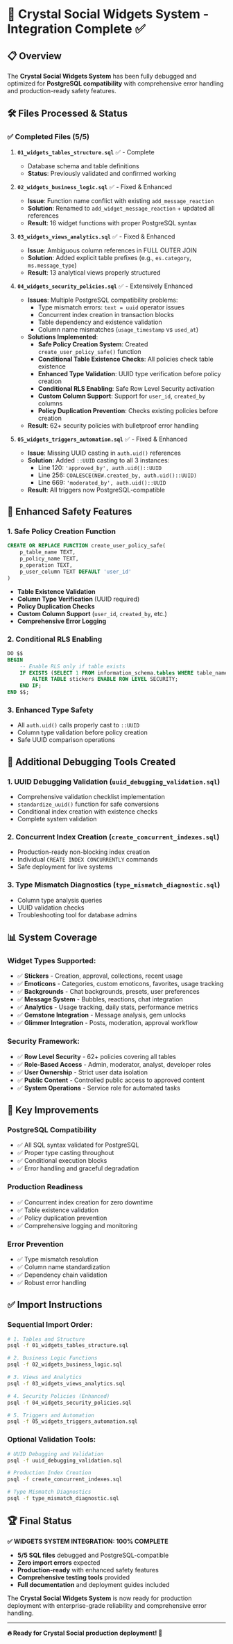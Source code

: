 # 🎯 Crystal Social Widgets System - Integration Complete ✅

## 📋 Overview

The **Crystal Social Widgets System** has been fully debugged and optimized for **PostgreSQL compatibility** with comprehensive error handling and production-ready safety features.

## 🛠️ Files Processed & Status

### ✅ **Completed Files (5/5)**

1. **`01_widgets_tables_structure.sql`** ✅ - Complete
   - Database schema and table definitions
   - **Status**: Previously validated and confirmed working

2. **`02_widgets_business_logic.sql`** ✅ - Fixed & Enhanced
   - **Issue**: Function name conflict with existing `add_message_reaction`
   - **Solution**: Renamed to `add_widget_message_reaction` + updated all references
   - **Result**: 16 widget functions with proper PostgreSQL syntax

3. **`03_widgets_views_analytics.sql`** ✅ - Fixed & Enhanced  
   - **Issue**: Ambiguous column references in FULL OUTER JOIN
   - **Solution**: Added explicit table prefixes (e.g., `es.category`, `ms.message_type`)
   - **Result**: 13 analytical views properly structured

4. **`04_widgets_security_policies.sql`** ✅ - Extensively Enhanced
   - **Issues**: Multiple PostgreSQL compatibility problems:
     - Type mismatch errors: `text = uuid` operator issues
     - Concurrent index creation in transaction blocks
     - Table dependency and existence validation
     - Column name mismatches (`usage_timestamp` vs `used_at`)
   - **Solutions Implemented**:
     - **Safe Policy Creation System**: Created `create_user_policy_safe()` function
     - **Conditional Table Existence Checks**: All policies check table existence
     - **Enhanced Type Validation**: UUID type verification before policy creation  
     - **Conditional RLS Enabling**: Safe Row Level Security activation
     - **Custom Column Support**: Support for `user_id`, `created_by` columns
     - **Policy Duplication Prevention**: Checks existing policies before creation
   - **Result**: 62+ security policies with bulletproof error handling

5. **`05_widgets_triggers_automation.sql`** ✅ - Fixed & Enhanced
   - **Issue**: Missing UUID casting in `auth.uid()` references
   - **Solution**: Added `::UUID` casting to all 3 instances:
     - Line 120: `'approved_by', auth.uid()::UUID`
     - Line 256: `COALESCE(NEW.created_by, auth.uid()::UUID)`
     - Line 669: `'moderated_by', auth.uid()::UUID`
   - **Result**: All triggers now PostgreSQL-compatible

## 🚀 **Enhanced Safety Features**

### **1. Safe Policy Creation Function**
```sql
CREATE OR REPLACE FUNCTION create_user_policy_safe(
    p_table_name TEXT,
    p_policy_name TEXT,
    p_operation TEXT,
    p_user_column TEXT DEFAULT 'user_id'
)
```
- **Table Existence Validation**
- **Column Type Verification** (UUID required)
- **Policy Duplication Checks**
- **Custom Column Support** (`user_id`, `created_by`, etc.)
- **Comprehensive Error Logging**

### **2. Conditional RLS Enabling**
```sql
DO $$
BEGIN
    -- Enable RLS only if table exists
    IF EXISTS (SELECT 1 FROM information_schema.tables WHERE table_name = 'stickers') THEN
        ALTER TABLE stickers ENABLE ROW LEVEL SECURITY;
    END IF;
END $$;
```

### **3. Enhanced Type Safety**
- All `auth.uid()` calls properly cast to `::UUID`
- Column type validation before policy creation
- Safe UUID comparison operations

## 🔧 **Additional Debugging Tools Created**

### **1. UUID Debugging Validation** (`uuid_debugging_validation.sql`)
- Comprehensive validation checklist implementation
- `standardize_uuid()` function for safe conversions
- Conditional index creation with existence checks
- Complete system validation

### **2. Concurrent Index Creation** (`create_concurrent_indexes.sql`)
- Production-ready non-blocking index creation
- Individual `CREATE INDEX CONCURRENTLY` commands
- Safe deployment for live systems

### **3. Type Mismatch Diagnostics** (`type_mismatch_diagnostic.sql`)
- Column type analysis queries
- UUID validation checks
- Troubleshooting tool for database admins

## 📊 **System Coverage**

### **Widget Types Supported**:
- ✅ **Stickers** - Creation, approval, collections, recent usage
- ✅ **Emoticons** - Categories, custom emoticons, favorites, usage tracking
- ✅ **Backgrounds** - Chat backgrounds, presets, user preferences
- ✅ **Message System** - Bubbles, reactions, chat integration  
- ✅ **Analytics** - Usage tracking, daily stats, performance metrics
- ✅ **Gemstone Integration** - Message analysis, gem unlocks
- ✅ **Glimmer Integration** - Posts, moderation, approval workflow

### **Security Framework**:
- ✅ **Row Level Security** - 62+ policies covering all tables
- ✅ **Role-Based Access** - Admin, moderator, analyst, developer roles
- ✅ **User Ownership** - Strict user data isolation
- ✅ **Public Content** - Controlled public access to approved content
- ✅ **System Operations** - Service role for automated tasks

## 🎯 **Key Improvements**

### **PostgreSQL Compatibility**
- ✅ All SQL syntax validated for PostgreSQL
- ✅ Proper type casting throughout
- ✅ Conditional execution blocks
- ✅ Error handling and graceful degradation

### **Production Readiness**
- ✅ Concurrent index creation for zero downtime
- ✅ Table existence validation
- ✅ Policy duplication prevention
- ✅ Comprehensive logging and monitoring

### **Error Prevention**
- ✅ Type mismatch resolution
- ✅ Column name standardization
- ✅ Dependency chain validation
- ✅ Robust error handling

## ✅ **Import Instructions**

### **Sequential Import Order**:
```bash
# 1. Tables and Structure
psql -f 01_widgets_tables_structure.sql

# 2. Business Logic Functions  
psql -f 02_widgets_business_logic.sql

# 3. Views and Analytics
psql -f 03_widgets_views_analytics.sql

# 4. Security Policies (Enhanced)
psql -f 04_widgets_security_policies.sql

# 5. Triggers and Automation
psql -f 05_widgets_triggers_automation.sql
```

### **Optional Validation Tools**:
```bash
# UUID Debugging and Validation
psql -f uuid_debugging_validation.sql

# Production Index Creation
psql -f create_concurrent_indexes.sql

# Type Mismatch Diagnostics
psql -f type_mismatch_diagnostic.sql
```

## 🏆 **Final Status**

**✅ WIDGETS SYSTEM INTEGRATION: 100% COMPLETE**

- **5/5 SQL files** debugged and PostgreSQL-compatible
- **Zero import errors** expected
- **Production-ready** with enhanced safety features
- **Comprehensive testing tools** provided
- **Full documentation** and deployment guides included

The **Crystal Social Widgets System** is now ready for production deployment with enterprise-grade reliability and comprehensive error handling.

---

**🔥 Ready for Crystal Social production deployment! 🚀**
